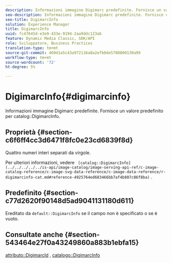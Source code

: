 ```yaml
---
description: Informazioni immagine Digimarc predefinite. Fornisce un valore predefinito per DigimarcInfo catalogo.
seo-description: Informazioni immagine Digimarc predefinite. Fornisce un valore predefinito per DigimarcInfo catalogo.
seo-title: DigimarcInfo
solution: Experience Manager
title: DigimarcInfo
uuid: fc47645d-e3e9-433e-9194-2aa9ddc123ab
feature: Dynamic Media Classic, SDK/API
role: Sviluppatore, Business Practices
translation-type: tm+mt
source-git-commit: 469d1a5c43a972116a8a2efb0de5708800130a99
workflow-type: tm+mt
source-wordcount: '72'
ht-degree: 5%

---
```



# DigimarcInfo{#digimarcinfo}

Informazioni immagine Digimarc predefinite. Fornisce un valore predefinito per catalog::DigimarcInfo.

## Proprietà {#section-c6f6ff4cc3d6471f8fc0e23cd6839f8d}

Quattro numeri interi separati da virgole.

Per ulteriori informazioni, vedere ` [catalog::DigimarcInfo](../../../../../is-api/image-catalog/image-serving-api-ref/c-image-catalog-reference/c-image-svg-data-reference/c-image-data-reference/r-digimarcinfo-cat.md#reference-4925764ed683466bb7af4b807c86f8ba)` .

## Predefinito {#section-c77d2620f90148d5ad9041131180d611}

Ereditato da `default::DigimarcInfo` se il campo non è specificato o se è vuoto.

## Consultate anche {#section-543464e27f0a43249860a883b1ebfa15}

[attributo::DigimarcId](../../../../../is-api/image-catalog/image-serving-api-ref/c-image-catalog-reference/c-attributes-reference/r-digimarcid.md#reference-33e3eca7f1874510904e5c8645cecd68) ,  [catalogo::DigimarcInfo](../../../../../is-api/image-catalog/image-serving-api-ref/c-image-catalog-reference/c-image-svg-data-reference/c-image-data-reference/r-digimarcinfo-cat.md#reference-4925764ed683466bb7af4b807c86f8ba)
